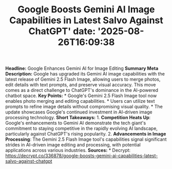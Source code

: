 ﻿---
title: "Google Boosts Gemini AI Image Capabilities in Latest Salvo Against ChatGPT'
date: '2025-08-26T16:09:38"
category: "Markets"
summary: ""
slug: "google boosts gemini ai image capabilities in latest salvo a"
source_urls:
  - "https://decrypt.co/336878/google-boosts-gemini-ai-capabilities-latest-salvo-against-chatgpt"
seo:
  title: "Google Boosts Gemini AI Image Capabilities in Latest Salvo Against ChatGPT | Hash n Hedge'
  description: '"
  keywords: ["news", "markets", "brief"]
---
**Headline:** Google Enhances Gemini AI for Image Editing  **Summary Meta Description:** Google has upgraded its Gemini AI image capabilities with the latest release of Gemini 2.5 Flash Image, allowing users to merge photos, edit details with text prompts, and preserve visual accuracy. This move comes as a direct challenge to ChatGPT's dominance in the AI-powered chatbot space.  **Key Points:**  * Google's Gemini 2.5 Flash Image tool now enables photo merging and editing capabilities. * Users can utilize text prompts to refine image details without compromising visual quality. * The update showcases Google's continued investment in AI-driven image processing technology.  **Short Takeaways:**  1. **Competition Heats Up**: Google's enhancements to Gemini AI demonstrate the tech giant's commitment to staying competitive in the rapidly evolving AI landscape, particularly against ChatGPT's rising popularity. 2. **Advancements in Image Processing**: The Gemini 2.5 Flash Image tool's capabilities signal significant strides in AI-driven image editing and processing, with potential applications across various industries.  **Sources:**  * Decrypt: https://decrypt.co/336878/google-boosts-gemini-ai-capabilities-latest-salvo-against-chatgpt 
